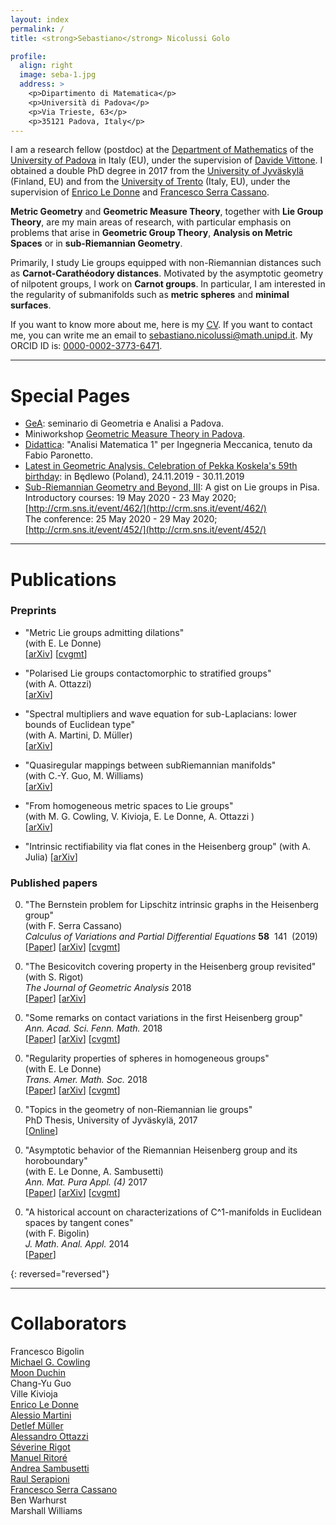 ```yaml
---
layout: index
permalink: /
title: <strong>Sebastiano</strong> Nicolussi Golo

profile:
  align: right
  image: seba-1.jpg
  address: >
    <p>Dipartimento di Matematica</p>
    <p>Università di Padova</p>
    <p>Via Trieste, 63</p>
    <p>35121 Padova, Italy</p>
---
```

<!--
[Test Page](test)
-->

I am a research fellow (postdoc) 
at the [Department of Mathematics](https://www.math.unipd.it/en/) 
of the [University of Padova](https://www.unipd.it/) 
in Italy (EU), under the supervision of 
[Davide Vittone](https://www.math.unipd.it/en/department/people/user.php?usertype=2&user=364). 
I obtained a double PhD degree in 2017
from the [University of Jyväskylä](http://www.jyu.fi/en/) (Finland, EU) and from the [University of Trento](http://www.unitn.it/en) (Italy, EU), 
under the supervision of [Enrico Le Donne](https://sites.google.com/site/enricoledonne/) and [Francesco Serra Cassano](http://www4.unitn.it/People/it/Web/Persona/PER0004233#INFO).

**Metric Geometry** and **Geometric Measure Theory**, together with  **Lie Group Theory**, are my main areas of research, with particular emphasis on problems that arise in **Geometric Group Theory**, **Analysis on Metric Spaces** or in **sub-Riemannian Geometry**.

Primarily, I study Lie groups equipped with non-Riemannian distances such as **Carnot-Carathéodory distances**. 
Motivated by the asymptotic geometry of nilpotent groups, I work on **Carnot groups**. 
In particular, I am interested in the regularity of submanifolds such as **metric spheres** and **minimal surfaces**.

If you want to know more about me, here is my [CV](/assets/pdf/SebastianoNicolussiGolo-CurriculumVitae-2019.pdf). 
If you want to contact me, you can write me an email to <sebastiano.nicolussi@math.unipd.it>.
My ORCID ID is: [0000-0002-3773-6471](http://orcid.org/0000-0002-3773-6471).

----

Special Pages
=============

* [GeA](pages/GeA): seminario di Geometria e Analisi a Padova.
*	Miniworkshop [Geometric Measure Theory in Padova](https://gmtpadova2020.frama.site).
* [Didattica](https://www.math.unipd.it/~fabio/didattica/index_didattica.html):
	"Analisi Matematica 1" per Ingegneria Meccanica, tenuto da Fabio Paronetto.
* [Latest in Geometric Analysis. Celebration of Pekka Koskela's 59th birthday](https://www.impan.pl/en/activities/banach-center/conferences/19-latest): 
	in Będlewo (Poland), 24.11.2019 - 30.11.2019
* [Sub-Riemannian Geometry and Beyond, III](https://sites.google.com/view/pisa2020):
	A gist on Lie groups in Pisa.  
	Introductory courses: 19 May 2020 - 23 May 2020; 
	[http://crm.sns.it/event/462/](http://crm.sns.it/event/462/)  
	The conference: 25 May 2020 - 29 May 2020;
	[http://crm.sns.it/event/452/](http://crm.sns.it/event/452/)  

---

Publications
============

### Preprints

*	"Metric Lie groups admitting dilations"  
	(with E. Le Donne)  
	[[arXiv](https://arxiv.org/abs/1901.02559/)]
	[[cvgmt](http://cvgmt.sns.it/paper/4185/)]
<!-- -->
* "Polarised Lie groups contactomorphic to stratified groups"  
	(with A. Ottazzi)  
	[[arXiv](https://arxiv.org/abs/1807.03854/)]
<!-- -->
* "Spectral multipliers and wave equation for sub-Laplacians: lower bounds of Euclidean type"  
	(with A. Martini, D. Müller)  
	[[arXiv](https://arxiv.org/abs/1812.02671/)]
<!-- -->
* "Quasiregular mappings between subRiemannian manifolds"  
	(with C.-Y. Guo, M. Williams)  
	[[arXiv](https://arxiv.org/abs/1505.00891/)]
<!-- -->
* "From homogeneous metric spaces to Lie groups"  
	(with M. G. Cowling, V. Kivioja, E. Le Donne, A. Ottazzi )  
	[[arXiv](https://arxiv.org/abs/1705.09648/)]
<!-- -->
* "Intrinsic rectifiability via flat cones in the Heisenberg group"
	(with A. Julia)
	[[arXiv](https://arxiv.org/abs/2003.09196)]


### Published papers

0. "The Bernstein problem for Lipschitz intrinsic graphs in the Heisenberg group"  
	(with F. Serra Cassano)  
	_Calculus of Variations and Partial Differential Equations_ **58**  141  (2019)  
	[[Paper](https://doi.org/10.1007/s00526-019-1581-5)]
	[[arXiv](https://arxiv.org/abs/1809.04586/)]
	[[cvgmt](http://cvgmt.sns.it/paper/4042/)]
<!-- -->
0. "The Besicovitch covering property in the Heisenberg group revisited"   
	(with S. Rigot)  
	_The Journal of Geometric Analysis_ 2018  
	[[Paper](https://link.springer.com/article/10.1007%2Fs12220-018-00112-z)]
	[[arXiv](https://arxiv.org/abs/1803.04502)]
<!-- -->
0. "Some remarks on contact variations in the first Heisenberg group"  
	_Ann. Acad. Sci. Fenn. Math._ 2018  
	[[Paper](http://www.acadsci.fi/mathematica/Vol43/Golo.html)]
	[[arXiv](https://arxiv.org/abs/1611.07358)]
	[[cvgmt](http://cvgmt.sns.it/paper/2928/)]
<!-- -->
0. "Regularity properties of spheres in homogeneous groups"  
	(with E. Le Donne)  
	_Trans. Amer. Math. Soc._ 2018  
	[[Paper](http://www.ams.org/journals/tran/2018-370-03/S0002-9947-2017-07038-0/)]
	[[arXiv](https://arxiv.org/abs/1509.03881)]
	[[cvgmt](http://cvgmt.sns.it/paper/2794/)]
<!-- -->
0. "Topics in the geometry of non-Riemannian lie groups"  
	PhD Thesis, University of Jyväskylä, 2017  
	[[Online](https://jyx.jyu.fi/handle/123456789/55196)]
<!-- -->
0. "Asymptotic behavior of the Riemannian Heisenberg group and its horoboundary"  
	(with E. Le Donne, A. Sambusetti)  
	_Ann. Mat. Pura Appl. (4)_ 2017  
	[[Paper](https://link.springer.com/article/10.1007%2Fs10231-016-0615-2)]
	[[arXiv](https://arxiv.org/abs/1509.00288)]
	[[cvgmt](http://cvgmt.sns.it/paper/2793/)]
<!-- -->
0. "A historical account on characterizations of C^1-manifolds in Euclidean spaces by tangent cones"  
	(with F. Bigolin)  
	_J. Math. Anal. Appl._ 2014  
	[[Paper](https://www.sciencedirect.com/science/article/pii/S0022247X13009396/)]
<!-- -->
{: reversed="reversed"}

---

Collaborators
=============
<!--
- Francesco Bigolin
- [Michael G. Cowling](https://web.maths.unsw.edu.au/~michaelc/)
- [Moon Duchin](https://mduchin.math.tufts.edu/)
- Chang-Yu Guo
- Ville Kivioja
- [Enrico Le Donne](https://sites.google.com/site/enricoledonne/)
- [Alessio Martini](https://sites.google.com/site/mrtnale/)
- [Detlef Müller](http://www.math.uni-kiel.de/analysis/de/mueller/prof.-dr.-detlef-mueller)
- [Alessandro Ottazzi](https://sites.google.com/site/alessandroottazzi/)
- [Séverine Rigot](https://math.unice.fr/~rigot/)
- [Manuel Ritoré](http://www.ugr.es/~ritore/)
- [Andrea Sambusetti](http://www1.mat.uniroma1.it/people/sambusetti/andreas_webpage/home.html)
- [Raul Serapioni](http://www.science.unitn.it/~serapion/)
- [Francesco Serra Cassano](https://webapps.unitn.it/du/it/Persona/PER0004233/Curriculum#INFO)
- Ben Warhurst
- Marshall Williams
-->

Francesco Bigolin  
[Michael G. Cowling](https://web.maths.unsw.edu.au/~michaelc/)  
[Moon Duchin](https://mduchin.math.tufts.edu/)  
Chang-Yu Guo  
Ville Kivioja  
[Enrico Le Donne](https://sites.google.com/site/enricoledonne/)  
[Alessio Martini](https://sites.google.com/site/mrtnale/)  
[Detlef Müller](http://www.math.uni-kiel.de/analysis/de/mueller/prof.-dr.-detlef-mueller)  
[Alessandro Ottazzi](https://sites.google.com/site/alessandroottazzi/)  
[Séverine Rigot](https://math.unice.fr/~rigot/)  
[Manuel Ritoré](http://www.ugr.es/~ritore/)  
[Andrea Sambusetti](http://www1.mat.uniroma1.it/people/sambusetti/andreas_webpage/home.html)  
[Raul Serapioni](http://www.science.unitn.it/~serapion/)  
[Francesco Serra Cassano](https://webapps.unitn.it/du/it/Persona/PER0004233/Curriculum#INFO)  
Ben Warhurst  
Marshall Williams  

